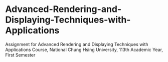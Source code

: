 # Advanced-Rendering-and-Displaying-Techniques-with-Applications
Assignment for Advanced Rendering and Displaying Techniques with Applications Course, National Chung Hsing University, 113th Academic Year, First Semester
